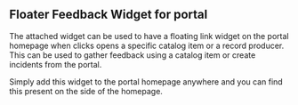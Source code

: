 ## Floater Feedback Widget for portal

The attached widget can be used to have a floating link widget on the portal homepage when clicks opens a specific catalog item or a record producer. 
This can be used to gather feedback using a catalog item or create incidents from the portal.

Simply add this widget to the portal homepage anywhere and you can find this present on the side of the homepage. 
